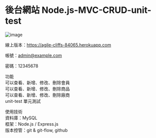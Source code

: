 # 後台網站 Node.js-MVC-CRUD-unit-test

![image](https://github.com/zhouchenyu000/Node.js-MVC-CRUD-unit-test/blob/main/public/images/demo.png?raw=true)

線上版本：https://agile-cliffs-84065.herokuapp.com   

帳號：admin@example.com 

密碼：12345678 

功能   
可以查看、新增、修改、刪除會員   
可以查看、新增、修改、刪除商品   
可以查看、新增、修改、刪除廠商  
unit-test 單元測試


使用技術   
資料庫：MySQL   
框架：Node.js / Express.js   
版本控管：git & git-flow, github  

